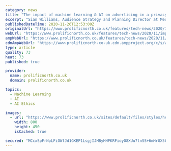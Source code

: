 ```yaml
---
category: news
title: "The impact of machine learning & AI on advertising in a privacy compliant age"
excerpt: "Sian Williams, Audience Strategy and Planning Director at MediaCom North, explains how AI offers a future of increased automation, faster decision-making and ‘hyper-personalisation’ that will make marketing comms more effective and businesses more efficient."
publishedDateTime: 2020-11-26T12:53:00Z
originalUrl: "https://www.prolificnorth.co.uk/features/tech-news/2020/11/impact-machine-learning-ai-advertising-privacy-compliant-age"
webUrl: "https://www.prolificnorth.co.uk/features/tech-news/2020/11/impact-machine-learning-ai-advertising-privacy-compliant-age"
ampWebUrl: "https://www.prolificnorth.co.uk/features/tech-news/2020/11/impact-machine-learning-ai-advertising-privacy-compliant-age?amp"
cdnAmpWebUrl: "https://www-prolificnorth-co-uk.cdn.ampproject.org/c/s/www.prolificnorth.co.uk/features/tech-news/2020/11/impact-machine-learning-ai-advertising-privacy-compliant-age?amp"
type: article
quality: 73
heat: 73
published: true

provider:
  name: prolificnorth.co.uk
  domain: prolificnorth.co.uk

topics:
  - Machine Learning
  - AI
  - AI Ethics

images:
  - url: "https://www.prolificnorth.co.uk/sites/default/files/styles/hero/public/images/features/sianwilliamsmediacom.jpg?itok=sF0_8wva"
    width: 800
    height: 450
    isCached: true

secured: "MCcxSpFrNpLFiOWfJd1GKEP1LsgjIJMByHHPKRFioyO8XUu7lnSS+6mHrGX5b6fBoCBpQreFbcCFyAaXR6G6k+OezSusPub7KZ6VPRZQaYPDFJO1maD+Mwf1Rk5n30KMnt8TewJLYeQSqmYSXgX5n4uVpzqqa6hPg+nKjXzUL1Ddnmate7/qaJ6yRaL+eJXWN4k9oKer/yGib5UwNiBWmXnJuWfDRDnxG/9DboMXtdMkaJ13C2YZiMqtBuSzjrqGNmCdpY+G2gKUBYFuXct8f1FgejwE51QMrXlkXeNCQJY4p06wna7x2WK03YRAPWyoh0xrWRG1epP96S3QgaLZe/kRlkqETjQhEEYA1euJc+s=;RYEG9E98HAnpOtB6CodeBg=="
---
```


